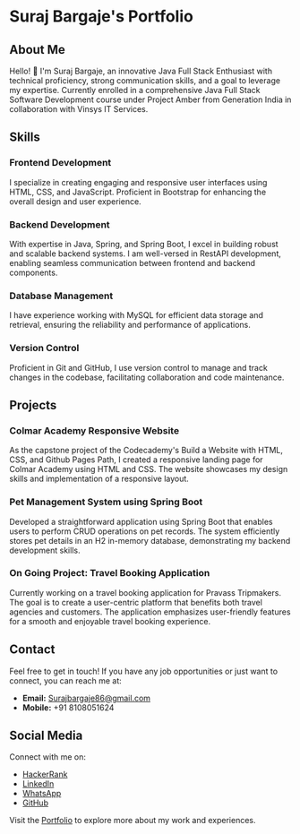 # Suraj Bargaje's Portfolio

## About Me

Hello! 👋 I'm Suraj Bargaje, an innovative Java Full Stack Enthusiast with technical proficiency, strong communication skills, and a goal to leverage my expertise. Currently enrolled in a comprehensive Java Full Stack Software Development course under Project Amber from Generation India in collaboration with Vinsys IT Services.

## Skills

### Frontend Development

I specialize in creating engaging and responsive user interfaces using HTML, CSS, and JavaScript. Proficient in Bootstrap for enhancing the overall design and user experience.

### Backend Development

With expertise in Java, Spring, and Spring Boot, I excel in building robust and scalable backend systems. I am well-versed in RestAPI development, enabling seamless communication between frontend and backend components.

### Database Management

I have experience working with MySQL for efficient data storage and retrieval, ensuring the reliability and performance of applications.

### Version Control

Proficient in Git and GitHub, I use version control to manage and track changes in the codebase, facilitating collaboration and code maintenance.

## Projects

### Colmar Academy Responsive Website

As the capstone project of the Codecademy's Build a Website with HTML, CSS, and Github Pages Path, I created a responsive landing page for Colmar Academy using HTML and CSS. The website showcases my design skills and implementation of a responsive layout.

### Pet Management System using Spring Boot

Developed a straightforward application using Spring Boot that enables users to perform CRUD operations on pet records. The system efficiently stores pet details in an H2 in-memory database, demonstrating my backend development skills.

### On Going Project: Travel Booking Application

Currently working on a travel booking application for Pravass Tripmakers. The goal is to create a user-centric platform that benefits both travel agencies and customers. The application emphasizes user-friendly features for a smooth and enjoyable travel booking experience.

## Contact

Feel free to get in touch! If you have any job opportunities or just want to connect, you can reach me at:

- **Email:** Surajbargaje86@gmail.com
- **Mobile:** +91 8108051624

## Social Media

Connect with me on:

- [HackerRank](https://www.hackerrank.com/profile/surajbargaje_sc1)
- [LinkedIn](https://www.linkedin.com/in/suraj-bargaje/)
- [WhatsApp](https://wa.me/qr/HHY2PH2USUCBG1)
- [GitHub](https://github.com/SurajBargaje)

Visit the [Portfolio](https://surajbargaje.github.io/Portfolio/) to explore more about my work and experiences.
